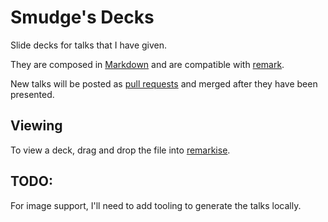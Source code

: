 # Smudge's Decks

Slide decks for talks that I have given.

They are composed in [Markdown](https://en.wikipedia.org/wiki/Markdown) and are compatible with [remark](https://github.com/gnab/remark).

New talks will be posted as [pull requests](../../pulls) and merged after they have been presented.

## Viewing

To view a deck, drag and drop the file into [remarkise](https://remarkjs.com/remarkise).

## TODO:

For image support, I'll need to add tooling to generate the talks locally.

